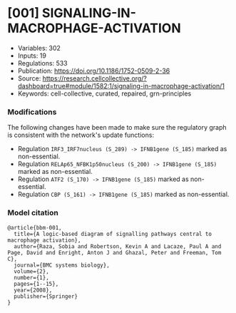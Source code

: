 # \[001\] SIGNALING-IN-MACROPHAGE-ACTIVATION

 - Variables: 302
 - Inputs: 19
 - Regulations: 533
 - Publication: https://doi.org/10.1186/1752-0509-2-36
 - Source: https://research.cellcollective.org/?dashboard=true#module/1582:1/signaling-in-macrophage-activation/1
 - Keywords: cell-collective, curated, repaired, grn-principles


### Modifications

The following changes have been made to make sure the regulatory graph is consistent with the network's update functions:

 - Regulation `IRF3_IRF7nucleus (S_289) -> IFNB1gene (S_185)` marked as non-essential.
 - Regulation `RELAp65_NFBK1p50nucleus (S_200) -> IFNB1gene (S_185)` marked as non-essential.
 - Regulation `ATF2 (S_170) -> IFNB1gene (S_185)` marked as non-essential.
 - Regulation `CBP (S_161) -> IFNB1gene (S_185)` marked as non-essential.

### Model citation

```
@article{bbm-001,
  title={A logic-based diagram of signalling pathways central to macrophage activation},
  author={Raza, Sobia and Robertson, Kevin A and Lacaze, Paul A and Page, David and Enright, Anton J and Ghazal, Peter and Freeman, Tom C},
  journal={BMC systems biology},
  volume={2},
  number={1},
  pages={1--15},
  year={2008},
  publisher={Springer}
}
```

